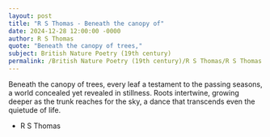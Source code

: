 ```yaml
---
layout: post
title: "R S Thomas - Beneath the canopy of"
date: 2024-12-28 12:00:00 -0000
author: R S Thomas
quote: "Beneath the canopy of trees,"
subject: British Nature Poetry (19th century)
permalink: /British Nature Poetry (19th century)/R S Thomas/R S Thomas - Beneath the canopy of
---
```


Beneath the canopy of trees,
every leaf a testament
to the passing seasons,
a world concealed yet revealed
in stillness. Roots intertwine,
growing deeper as the trunk
reaches for the sky,
a dance that transcends
even the quietude of life.


- R S Thomas
